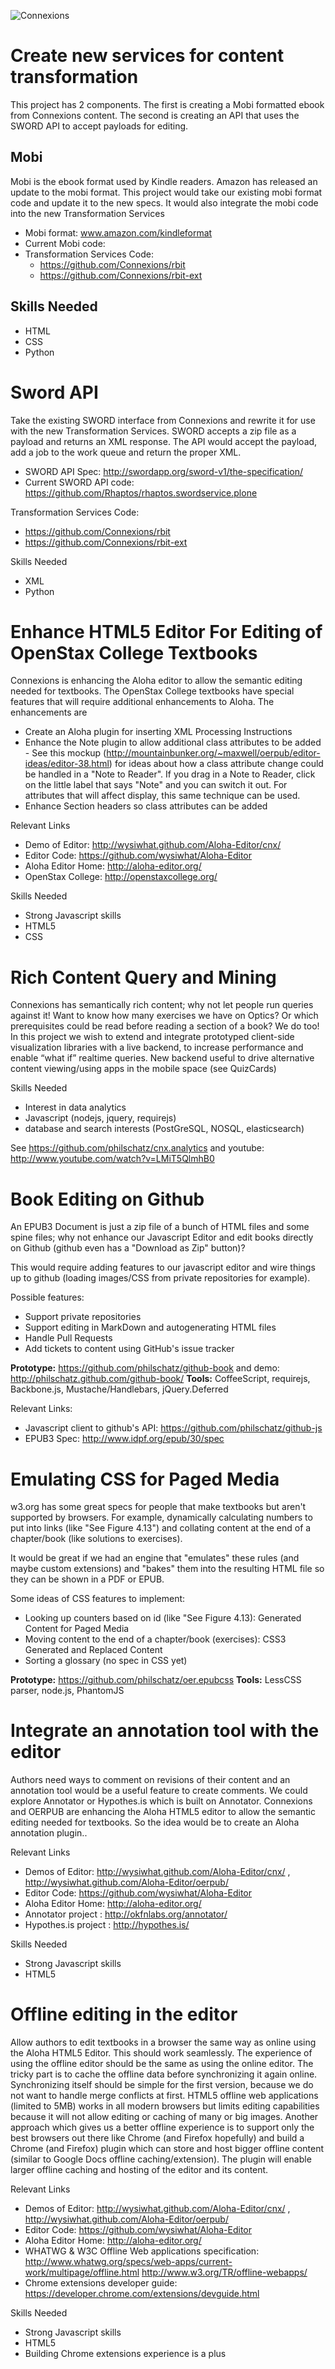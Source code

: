 ![Connexions](https://trac.rhaptos.org/trac/rhaptos/raw-attachment/wiki/Images/cnx-apis-01.png)

Create new services for content transformation
===


This project has 2 components. The first is creating a Mobi formatted ebook from Connexions content.  The second is creating an API that uses the SWORD API to accept payloads for editing.

Mobi
----
Mobi is the ebook format used by Kindle readers. Amazon has released an update to the mobi format. This project would take our existing mobi format code and update it to the new specs. It would also integrate the mobi code into the new Transformation Services

- Mobi format: www.amazon.com/kindleformat
- Current Mobi code: 
- Transformation Services Code: 
  - https://github.com/Connexions/rbit
  - https://github.com/Connexions/rbit-ext
 
Skills Needed
---

- HTML
- CSS
- Python


Sword API
===
Take the existing SWORD interface from Connexions and rewrite it for use with the new Transformation Services. SWORD accepts a zip file as a payload and returns an XML response.  The API would accept the payload, add a job to the work queue and return the proper XML.

- SWORD API Spec: http://swordapp.org/sword-v1/the-specification/
- Current SWORD API code: https://github.com/Rhaptos/rhaptos.swordservice.plone

Transformation Services Code: 

- https://github.com/Connexions/rbit
- https://github.com/Connexions/rbit-ext

Skills Needed

- XML
- Python


Enhance HTML5 Editor For Editing of OpenStax College Textbooks
===

Connexions is enhancing the Aloha editor to allow the semantic editing needed for textbooks.  The OpenStax College textbooks have special features that will require additional enhancements to Aloha.  The enhancements are

- Create an Aloha plugin for inserting XML Processing Instructions
- Enhance the Note plugin to allow additional class attributes to be added - See this mockup (http://mountainbunker.org/~maxwell/oerpub/editor-ideas/editor-38.html)  for ideas about how a class attribute change could be handled in a "Note to Reader". If you drag in a Note to Reader, click on the little label that says "Note" and you can switch it out. For attributes that will affect display, this same technique can be used. 
- Enhance Section headers so class attributes can be added

Relevant Links

- Demo of Editor: http://wysiwhat.github.com/Aloha-Editor/cnx/
- Editor Code: https://github.com/wysiwhat/Aloha-Editor
- Aloha Editor Home: http://aloha-editor.org/
- OpenStax College: http://openstaxcollege.org/

Skills Needed

- Strong Javascript skills
- HTML5
- CSS


Rich Content Query and Mining
===

Connexions has semantically rich content; why not let people run queries against it! Want to know how many exercises we have on Optics? Or which prerequisites could be read before reading a section of a book? We do too! In this project we wish to extend and integrate prototyped client-side visualization libraries with a live backend, to increase performance and enable “what if” realtime queries. New backend useful to drive alternative content viewing/using apps in the mobile space (see QuizCards)

Skills Needed

- Interest in data analytics
- Javascript (nodejs, jquery, requirejs)
- database and search interests (PostGreSQL, NOSQL, elasticsearch)

See https://github.com/philschatz/cnx.analytics and youtube: http://www.youtube.com/watch?v=LMiT5QlmhB0


Book Editing on Github
===

An EPUB3 Document is just a zip file of a bunch of HTML files and some spine files; why not enhance our Javascript Editor and edit books directly on Github (github even has a "Download as Zip" button)?

This would require adding features to our javascript editor and wire things up to github (loading images/CSS from private repositories for example).

Possible features:

- Support private repositories
- Support editing in MarkDown and autogenerating HTML files
- Handle Pull Requests
- Add tickets to content using GitHub's issue tracker

**Prototype:** https://github.com/philschatz/github-book and demo: http://philschatz.github.com/github-book/
**Tools:** CoffeeScript, requirejs, Backbone.js, Mustache/Handlebars, jQuery.Deferred

Relevant Links: 

- Javascript client to github's API: https://github.com/philschatz/github-js
- EPUB3 Spec: http://www.idpf.org/epub/30/spec


Emulating CSS for Paged Media
===

w3.org has some great specs for people that make textbooks but aren't supported by browsers. For example, dynamically calculating numbers to put into links (like "See Figure 4.13") and collating content at the end of a chapter/book (like solutions to exercises).

It would be great if we had an engine that "emulates" these rules (and maybe custom extensions) and "bakes" them into the resulting HTML file so they can be shown in a PDF or EPUB.

Some ideas of CSS features to implement:

- Looking up counters based on id (like "See Figure 4.13): Generated Content for Paged Media 
- Moving content to the end of a chapter/book (exercises): CSS3 Generated and Replaced Content
- Sorting a glossary (no spec in CSS yet)

**Prototype:** https://github.com/philschatz/oer.epubcss
**Tools:** LessCSS parser, node.js, PhantomJS


Integrate an annotation tool with the editor
===

Authors need ways to comment on revisions of their content and an annotation tool would be a useful feature to create comments. We could explore Annotator or Hypothes.is which is built on Annotator.  Connexions and OERPUB are enhancing the Aloha HTML5 editor to allow the semantic editing needed for textbooks. So the idea would be to create an Aloha annotation plugin..   

Relevant Links

- Demos of Editor: http://wysiwhat.github.com/Aloha-Editor/cnx/ , http://wysiwhat.github.com/Aloha-Editor/oerpub/
- Editor Code: https://github.com/wysiwhat/Aloha-Editor
- Aloha Editor Home: http://aloha-editor.org/
- Annotator project : http://okfnlabs.org/annotator/
- Hypothes.is project : http://hypothes.is/

Skills Needed

- Strong Javascript skills
- HTML5


Offline editing in the editor
===

Allow authors to edit textbooks in a browser the same way as online using the Aloha HTML5 Editor. This should work seamlessly. The experience of using the offline editor should be the same as using the online editor. The tricky part is to cache the offline data before synchronizing it again online. Synchronizing itself should be simple for the first version, because we do not want to handle merge conflicts at first. HTML5 offline web applications (limited to 5MB) works in all modern browsers but limits editing capabilities because it will not allow editing or caching of many or big images. Another approach which gives us a better offline experience is to support only the best browsers out there like Chrome (and Firefox hopefully) and build a Chrome (and Firefox) plugin which can store and host bigger offline content (similar to Google Docs offline caching/extension). The plugin will enable larger offline caching and hosting of the editor and its content.

Relevant Links

- Demos of Editor: http://wysiwhat.github.com/Aloha-Editor/cnx/ , http://wysiwhat.github.com/Aloha-Editor/oerpub/
- Editor Code: https://github.com/wysiwhat/Aloha-Editor
- Aloha Editor Home: http://aloha-editor.org/
- WHATWG & W3C Offline Web applications specification: http://www.whatwg.org/specs/web-apps/current-work/multipage/offline.html http://www.w3.org/TR/offline-webapps/
- Chrome extensions developer guide: https://developer.chrome.com/extensions/devguide.html

Skills Needed

- Strong Javascript skills
- HTML5
- Building Chrome extensions experience is a plus

